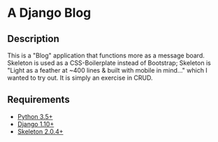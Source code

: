 # A Django Blog
## Description
This is a "Blog" application that functions more as a message board. 
Skeleton is used as a CSS-Boilerplate instead of Bootstrap; 
Skeleton is "Light as a feather at ~400 lines & built with mobile in mind..." which I wanted to try out. 
It is simply an exercise in CRUD.
## Requirements
* [Python 3.5+](https://www.python.org/)
* [Django 1.10+](https://www.djangoproject.com/)
* [Skeleton 2.0.4+](http://getskeleton.com/)